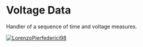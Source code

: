# Voltage Data
Handler of a sequence of time and voltage measures.

[![LorenzoPierfederici98](https://circleci.com/gh/LorenzoPierfederici98/Voltage_data.svg?style=svg)](https://app.circleci.com/pipelines/github/LorenzoPierfederici98/Voltage_data)
